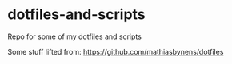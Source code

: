 # dotfiles-and-scripts
Repo for some of my dotfiles and scripts

Some stuff lifted from: https://github.com/mathiasbynens/dotfiles
